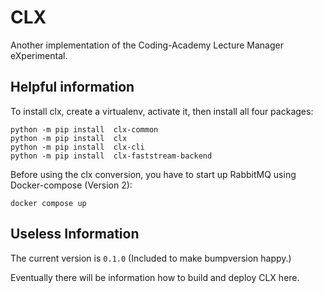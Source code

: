 # CLX

Another implementation of the Coding-Academy Lecture Manager eXperimental.


## Helpful information

To install clx, create a virtualenv, activate it, then install all four packages:

    python -m pip install  clx-common
    python -m pip install  clx
    python -m pip install  clx-cli
    python -m pip install  clx-faststream-backend

Before using the clx conversion, you have to start up RabbitMQ using Docker-compose (Version 2):

    docker compose up


## Useless Information

The current version is `0.1.0` (Included to make bumpversion happy.)

Eventually there will be information how to build and deploy CLX here.
